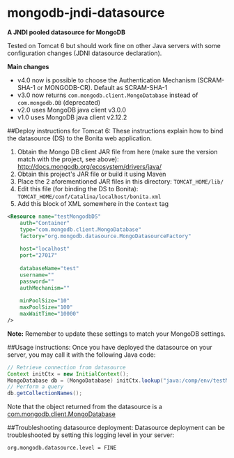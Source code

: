 mongodb-jndi-datasource
=======================
**A JNDI pooled datasource for MongoDB**

Tested on Tomcat 6 but should work fine on other Java servers with some configuration changes (JDNI datasource declaration).

**Main changes**
- v4.0 now is possible to choose the Authentication Mechanism (SCRAM-SHA-1 or MONGODB-CR). Default as SCRAM-SHA-1
- v3.0 now returns `com.mongodb.client.MongoDatabase` instead of `com.mongodb.DB` (deprecated)
- v2.0 uses MongoDB java client v3.0.0
- v1.0 uses MongoDB java client v2.12.2

##Deploy instructions for Tomcat 6:
These instructions explain how to bind the datasource (DS) to the Bonita web application.

1. Obtain the Mongo DB client JAR file from here (make sure the version match with the project, see above): http://docs.mongodb.org/ecosystem/drivers/java/ 
2. Obtain this project's JAR file or build it using Maven
3. Place the 2 aforementioned JAR files in this directory: `TOMCAT_HOME/lib/`
4. Edit this file (for binding the DS to Bonita): `TOMCAT_HOME/conf/Catalina/localhost/bonita.xml`
5. Add this block of XML somewhere in the `Context` tag

``` XML
<Resource name="testMongodbDS"
	auth="Container"
	type="com.mongodb.client.MongoDatabase"
	factory="org.mongodb.datasource.MongoDatasourceFactory"
	
	host="localhost"
	port="27017"
	
	databaseName="test"
	username=""
	password=""
	authMechanism=""
	
	minPoolSize="10"
	maxPoolSize="100"
	maxWaitTime="10000"
/>
```

**Note:** Remember to update these settings to match your MongoDB settings.


##Usage instructions:
Once you have deployed the datasource on your server, you may call it with the following Java code:

``` Java
// Retrieve connection from datasource
Context initCtx = new InitialContext();
MongoDatabase db = (MongoDatabase) initCtx.lookup("java:/comp/env/testMongodbDS");
// Perform a query
db.getCollectionNames();
```

Note that the object returned from the datasource is a [com.mongodb.client.MongoDatabase](http://api.mongodb.org/java/3.0/com/mongodb/client/MongoDatabase.html)

##Troubleshooting datasource deployment:
Datasource deployment can be troubleshooted by setting this logging level in your server:
```
org.mongodb.datasource.level = FINE
```
